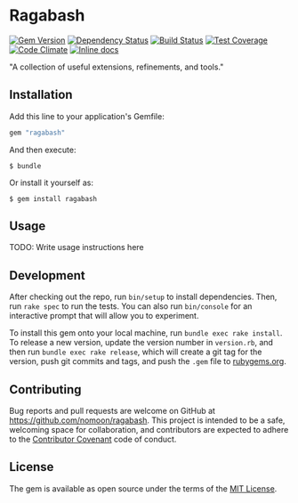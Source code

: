 # Ragabash

[![Gem Version](https://badge.fury.io/rb/ragabash.svg)](https://badge.fury.io/rb/ragabash)
[![Dependency Status](https://gemnasium.com/badges/github.com/nomoon/ragabash.svg)](https://gemnasium.com/github.com/nomoon/ragabash)
[![Build Status](https://travis-ci.org/nomoon/ragabash.svg?branch=master)](https://travis-ci.org/nomoon/ragabash)
[![Test Coverage](https://codeclimate.com/github/nomoon/ragabash/badges/coverage.svg)](https://codeclimate.com/github/nomoon/ragabash/coverage)
[![Code Climate](https://codeclimate.com/github/nomoon/ragabash/badges/gpa.svg)](https://codeclimate.com/github/nomoon/ragabash)
[![Inline docs](http://inch-ci.org/github/nomoon/ragabash.svg?branch=master)](http://inch-ci.org/github/nomoon/ragabash)

"A collection of useful extensions, refinements, and tools."

## Installation

Add this line to your application's Gemfile:

```ruby
gem "ragabash"
```

And then execute:

    $ bundle

Or install it yourself as:

    $ gem install ragabash

## Usage

TODO: Write usage instructions here

## Development

After checking out the repo, run `bin/setup` to install dependencies. Then, run `rake spec` to run the tests. You can also run `bin/console` for an interactive prompt that will allow you to experiment.

To install this gem onto your local machine, run `bundle exec rake install`. To release a new version, update the version number in `version.rb`, and then run `bundle exec rake release`, which will create a git tag for the version, push git commits and tags, and push the `.gem` file to [rubygems.org](https://rubygems.org).

## Contributing

Bug reports and pull requests are welcome on GitHub at https://github.com/nomoon/ragabash. This project is intended to be a safe, welcoming space for collaboration, and contributors are expected to adhere to the [Contributor Covenant](http://contributor-covenant.org) code of conduct.


## License

The gem is available as open source under the terms of the [MIT License](http://opensource.org/licenses/MIT).
